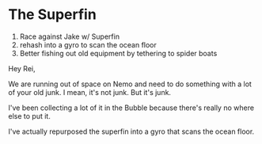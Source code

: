# The Superfin

1. Race against Jake w/ Superfin
2. rehash into a gyro to scan the ocean floor
3. Better fishing out old equipment by tethering to spider boats

Hey Rei,

We are running out of space on Nemo and need to do something with a lot of your old junk.
I mean, it's not junk.
But it's junk.

I've been collecting a lot of it in the Bubble because there's really no where else to put it.

I've actually repurposed the superfin into a gyro that scans the ocean floor.
